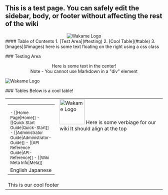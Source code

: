 ## This is a test page. You can safely edit the sidebar, body, or footer without affecting the rest of the wiki
<div align="center">
<img src="http://sphughes.github.io/wakame-vdc/img/wakame-logo-105.png" alt="Wakame Logo" />
</div>
#### Table of Contents
1. [Test Area](#testing)
2. [Cool Table](#table)
3. [Images](#images)
<span class="float-right">here is some text floating on the right using a css class</span>  
<p>

<a name="testing" />
### Testing Area

<div align="center">
Here is some text in the center! <br />
Note - You cannot use Markdown in a "div" element
</div>

![Wakame Logo](http://axsh.github.io/wiki/img/wakame-logo-140.png)

<a name="table" />
### Tables
Below is a cool table!


<span><table border="0" cellpadding="0" width="100%" height="100%"><tr><td width="150px"><table border="0" cellpadding="0" width="100%"><tr><td width="180px">
<!-- START OF MENU-->
<font size=2>
- [[Home Page|Home]]  
- [[Quick Start Guide|Quick-Start]]  
- [[Administrator Guide|Administrator-Guide]]    
- [[API Reference Guide|API-Reference]]  
- [[Wiki Meta Info|Meta]]   
</font>
<!-- END OF MENU--> 
</td></tr><tr><td>
<!-- START OF LANGUAGES--> 
English  
Japanese
<!-- START OF LANGUAGES-->
</td></tr></table></td><td valign="top">
<!-- START OF CONTENT-->
<span class="float-right"><img src="/axsh/wakame-vdc/wiki/images/wakame-logo.png" alt="Wakame Logo" width="80" height="80" /></span>   
Here is some verbiage for our wiki  
It should align at the top  
<!-- END OF CONTENT -->
</td></tr><tr><td colspan="2">
<!-- START OF FOOTER--> 
This is our cool footer
<!-- END OF FOOTER--> 
</td></tr></table></span>
<div align="center">

<a name="images" />
## Images
wakame-logo-18px

![Wakame Logo 18px](http://axsh.github.io/wiki/img/wakame-logo-18.png)

http://axsh.github.io/wiki
 
wakame-logo-35px
  
![Wakame Logo 35px](http://axsh.github.io/wiki/img/wakame-logo-35.png)
  
wakame-logo-70px
  
![Wakame Logo 70px](http://axsh.github.io/wiki/img/wakame-logo-70.png)

wakame-logo-105px
    
![Wakame Logo 105px](http://axsh.github.io/wiki/img/wakame-logo-105.png)
  
wakame-logo-140px
  
![Wakame Logo 140px](http://axsh.github.io/wiki/img/wakame-logo-140.png)
  
wakame-logo-210px
  
![Wakame Logo 210px](http://axsh.github.io/wiki/img/wakame-logo-210.png)  

wakame-logo-420px
  
![Wakame Logo 420px](http://axsh.github.io/wiki/img/wakame-logo.png)
